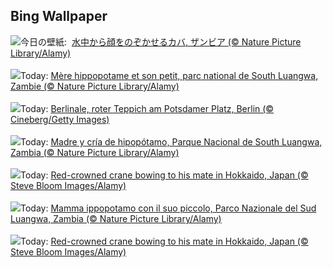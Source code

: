 ## Bing Wallpaper
![](https://www.bing.com/th?id=OHR.HippopotamusDay_JA-JP7192785124_UHD.jpg&w=1000)今日の壁紙: &nbsp;[水中から顔をのぞかせるカバ, ザンビア (© Nature Picture Library/Alamy)](https://www.bing.com/th?id=OHR.HippopotamusDay_JA-JP7192785124_UHD.jpg)
<br><br/>
![](https://www.bing.com/th?id=OHR.HippopotamusDay_FR-FR5524617155_UHD.jpg&w=1000)Today: [Mère hippopotame et son petit, parc national de South Luangwa, Zambie (© Nature Picture Library/Alamy)](https://www.bing.com/th?id=OHR.HippopotamusDay_FR-FR5524617155_UHD.jpg)
<br><br/>
![](https://www.bing.com/th?id=OHR.BerlinalePalast_DE-DE2536739383_UHD.jpg&w=1000)Today: [Berlinale, roter Teppich am Potsdamer Platz, Berlin (© Cineberg/Getty Images)](https://www.bing.com/th?id=OHR.BerlinalePalast_DE-DE2536739383_UHD.jpg)
<br><br/>
![](https://www.bing.com/th?id=OHR.HippopotamusDay_ES-ES1187827553_UHD.jpg&w=1000)Today: [Madre y cría de hipopótamo, Parque Nacional de South Luangwa, Zambia (© Nature Picture Library/Alamy)](https://www.bing.com/th?id=OHR.HippopotamusDay_ES-ES1187827553_UHD.jpg)
<br><br/>
![](https://www.bing.com/th?id=OHR.BowingCrane_EN-GB2663827319_UHD.jpg&w=1000)Today: [Red-crowned crane bowing to his mate in Hokkaido, Japan (© Steve Bloom Images/Alamy)](https://www.bing.com/th?id=OHR.BowingCrane_EN-GB2663827319_UHD.jpg)
<br><br/>
![](https://www.bing.com/th?id=OHR.HippopotamusDay_IT-IT9950254763_UHD.jpg&w=1000)Today: [Mamma ippopotamo con il suo piccolo, Parco Nazionale del Sud Luangwa, Zambia (© Nature Picture Library/Alamy)](https://www.bing.com/th?id=OHR.HippopotamusDay_IT-IT9950254763_UHD.jpg)
<br><br/>
![](https://www.bing.com/th?id=OHR.BowingCrane_PT-BR4236124881_UHD.jpg&w=1000)Today: [Red-crowned crane bowing to his mate in Hokkaido, Japan (© Steve Bloom Images/Alamy)](https://www.bing.com/th?id=OHR.BowingCrane_PT-BR4236124881_UHD.jpg)
<br><br/>
